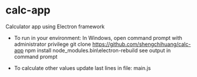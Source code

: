 # calc-app
Calculator app using Electron framework

* To run in your environment:
In Windows, open command prompt with administrator privilege
git clone https://github.com/shengchihuang/calc-app
npm install
node_modules\.bin\electron-rebuild
see output in command prompt

* To calculate other values
update last lines in file: main.js
